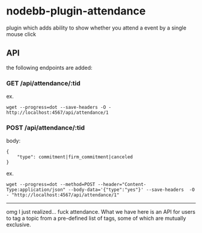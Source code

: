 # nodebb-plugin-attendance
plugin which adds ability to show whether you attend a event by a single mouse click


## API

the following endpoints are added:

### GET /api/attendance/:tid 

ex. 

	wget --progress=dot --save-headers -O - http://localhost:4567/api/attendance/1
	
### POST /api/attendance/:tid

body:

	{
		"type": commitment|firm_commitment|canceled
	}
	

ex.

	wget --progress=dot --method=POST --header="Content-Type:application/json" --body-data='{"type":"yes"}' --save-headers  -O - "http://localhost:4567/api/attendance/1"


----

omg I just realized… 
fuck attendance. What we have here is an API for users to tag a topic from a pre-defined list of tags, some of which are mutually exclusive.
